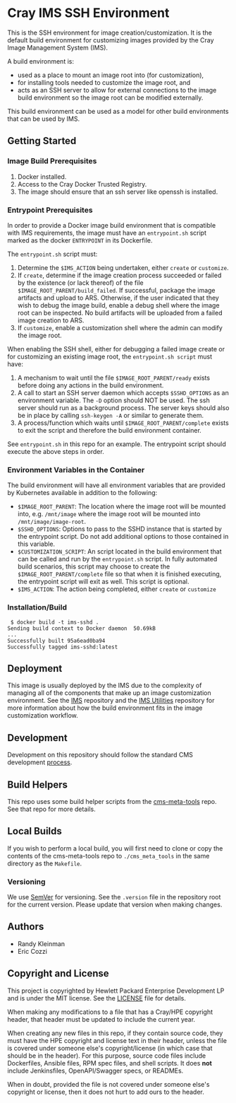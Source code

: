 # Cray IMS SSH Environment

This is the SSH environment for image creation/customization. It is the
default build environment for customizing images provided by the Cray Image
Management System (IMS).

A build environment is:
* used as a place to mount an image root into (for customization),
* for installing tools needed to customize the image root, and 
* acts as an SSH server to allow for external connections to the image
build environment so the image root can be modified externally.

This build environment can be used as a model for other build environments
that can be used by IMS.

## Getting Started

### Image Build Prerequisites
1. Docker installed.
2. Access to the Cray Docker Trusted Registry.
3. The image should ensure that an ssh server like openssh is installed.

### Entrypoint Prerequisites
In order to provide a Docker image build environment that is compatible with
IMS requirements, the image must have an `entrypoint.sh` script marked as the
docker `ENTRYPOINT` in its Dockerfile.

The `entrypoint.sh` script must:
1. Determine the `$IMS_ACTION` being undertaken, either `create` or `customize`.
2. If `create`, determine if the image creation process succeeded or failed by
the existence (or lack thereof) of the file `$IMAGE_ROOT_PARENT/build_failed`.
If successful, package the image artifacts and upload to ARS. Otherwise, if the
user indicated that they wish to debug the image build, enable a debug shell
where the image root can be inspected. No build artifacts will be uploaded from
a failed image creation to ARS.
3. If `customize`, enable a customization shell where the admin can modify the
image root. 

When enabling the SSH shell, either for debugging a failed image create or 
for customizing an existing image root, the `entrypoint.sh script` must have:
1. A mechanism to wait until the file `$IMAGE_ROOT_PARENT/ready` exists before
doing any actions in the build environment.
2. A call to start an SSH server daemon which accepts `$SSHD_OPTIONS` as an
environment variable. The `-D` option should NOT be used. The ssh server
should run as a background process. The server keys should also be in place by
calling `ssh-keygen -A` or similar to generate them.
3. A process/function which waits until `$IMAGE_ROOT_PARENT/complete` exists
to exit the script and therefore the build environment container.

See `entrypoint.sh` in this repo for an example. The entrypoint script should
execute the above steps in order.

### Environment Variables in the Container
The build environment will have all environment variables that are provided by
Kubernetes available in addition to the following:
* `$IMAGE_ROOT_PARENT`: The location where the image root will be mounted into,
e.g. `/mnt/image` where the image root will be mounted into
`/mnt/image/image-root`.
* `$SSHD_OPTIONS`: Options to pass to the SSHD instance that is started by
the entrypoint script. Do not add additional options to those contained in
this variable.
* `$CUSTOMIZATION_SCRIPT`: An script located in the build environment that can
be called and run by the `entrypoint.sh` script. In fully automated build
scenarios, this script may choose to create the `$IMAGE_ROOT_PARENT/complete`
file so that when it is finished executing, the entrypoint script will exit
as well. This script is optional.
* `$IMS_ACTION`: The action being completed, either `create` or `customize`

### Installation/Build
```
 $ docker build -t ims-sshd .
Sending build context to Docker daemon  50.69kB
...
Successfully built 95a6ead0ba94
Successfully tagged ims-sshd:latest
```

## Deployment
This image is usually deployed by the IMS due to the complexity of managing
all of the components that make up an image customization environment. See the
[IMS](https://stash.us.cray.com/projects/SCMS/repos/ims/browse) repository and
the [IMS Utilities](https://stash.us.cray.com/projects/SCMS/repos/ims-utils/browse)
repository for more information about how the build environment fits in the
image customization workflow.

## Development
Development on this repository should follow the standard CMS development
[process](https://connect.us.cray.com/confluence/x/fFGfBQ).

## Build Helpers
This repo uses some build helper scripts from the 
[cms-meta-tools](https://github.com/Cray-HPE/cms-meta-tools) repo. See that repo for more details.

## Local Builds
If you wish to perform a local build, you will first need to clone or copy the contents of the
cms-meta-tools repo to `./cms_meta_tools` in the same directory as the `Makefile`.

### Versioning
We use [SemVer](http://semver.org/) for versioning. See the `.version` file in
the repository root for the current version. Please update that version when
making changes.

## Authors
* Randy Kleinman
* Eric Cozzi

## Copyright and License
This project is copyrighted by Hewlett Packard Enterprise Development LP and is under the MIT
license. See the [LICENSE](LICENSE) file for details.

When making any modifications to a file that has a Cray/HPE copyright header, that header
must be updated to include the current year.

When creating any new files in this repo, if they contain source code, they must have
the HPE copyright and license text in their header, unless the file is covered under
someone else's copyright/license (in which case that should be in the header). For this
purpose, source code files include Dockerfiles, Ansible files, RPM spec files, and shell
scripts. It does **not** include Jenkinsfiles, OpenAPI/Swagger specs, or READMEs.

When in doubt, provided the file is not covered under someone else's copyright or license, then
it does not hurt to add ours to the header.
